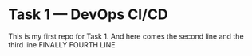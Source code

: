 # Task 1 — DevOps CI/CD
This is my first repo for Task 1.
And here comes the second line
and the third line
FINALLY FOURTH LINE


